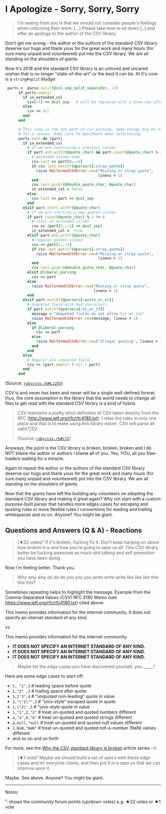 # I Apologize  - Sorry, Sorry, Sorry

>  I'm seeing from you is that we should not consider people's feelings when criticizing their work. [...]
>  Please take time to sit down [..] and offer an apology to the author of the CSV library.


Don't get me wrong - the author or the authors of the standard CSV library 
deserve our hugs and thank yous for the great work and many hours (for sure many unpaid and volunteered)
put into the CSV library. We are all standing on the shoulders of giants.
 
Now it's 2018 and the standard CSV library is an unloved and uncared orphan that is no longer
"state-of-the-art" or the best it can be. At it's core is a `string#split` kludge:

``` ruby
 parts =  parse.split(@col_sep_split_separator, -1)
      if parts.empty?
        if in_extended_col
          csv[-1] << @col_sep   # will be replaced with a @row_sep after the parts.each loop
        else
          csv << nil
        end
      end

      # This loop is the hot path of csv parsing. Some things may be non-dry
      # for a reason. Make sure to benchmark when refactoring.
      parts.each do |part|
        if in_extended_col
          # If we are continuing a previous column
          if part.end_with?(@quote_char) && part.count(@quote_char) % 2 != 0
            # extended column ends
            csv.last << part[0..-2]
            if csv.last.match?(@parsers[:stray_quote])
              raise MalformedCSVError.new("Missing or stray quote",
                                          lineno + 1)
            end
            csv.last.gsub!(@double_quote_char, @quote_char)
            in_extended_col = false
          else
            csv.last << part << @col_sep
          end
        elsif part.start_with?(@quote_char)
          # If we are starting a new quoted column
          if part.count(@quote_char) % 2 != 0
            # start an extended column
            csv << (part[1..-1] << @col_sep)
            in_extended_col =  true
          elsif part.end_with?(@quote_char)
            # regular quoted column
            csv << part[1..-2]
            if csv.last.match?(@parsers[:stray_quote])
              raise MalformedCSVError.new("Missing or stray quote",
                                          lineno + 1)
            end
            csv.last.gsub!(@double_quote_char, @quote_char)
          elsif @liberal_parsing
            csv << part
          else
            raise MalformedCSVError.new("Missing or stray quote",
                                        lineno + 1)
          end
        elsif part.match?(@parsers[:quote_or_nl])
          # Unquoted field with bad characters.
          if part.match?(@parsers[:nl_or_lf])
            message = "Unquoted fields do not allow \\r or \\n"
            raise MalformedCSVError.new(message, lineno + 1)
          else
            if @liberal_parsing
              csv << part
            else
              raise MalformedCSVError.new("Illegal quoting", lineno + 1)
            end
          end
        else
          # Regular ole unquoted field.
          csv << (part.empty? ? nil : part)
        end
      end
```
(Source: [`ruby/csv.rb#L1255`](https://github.com/ruby/csv/blob/master/lib/csv.rb#L1255))


CSV is and never has been and never will be a single well-defined format, thus, the core
assumption in the library that the world needs to change all files to get read with the standard CSV
library is a kind of hybris.

> CSV maintains a pretty strict definition of CSV taken directly from
> the RFC (<http://www.ietf.org/rfc/rfc4180.txt>).  I relax the rules in only one
> place and that is to make using this library easier.  CSV will parse all valid
> CSV.
>
> (Source: [`ruby/csv.rb#L72`](https://github.com/ruby/csv/blob/master/lib/csv.rb#L72))


Anyways, the point is the CSV library is broken, broken, broken and I do NOT blame the author or authors
I blame all of you. Yes, YOU, all you free-loaders waiting for a miracle.

Again to repeat the author or the authors of the standard CSV library 
deserve our hugs and thank yous for the great work and many hours (for sure many unpaid and volunteered)
put into the CSV library. We are all standing on the shoulders of giants.
 

Now that the giants have left the building any volunteers on adopting the standard CSV library and making it great again? 
Why not start with a custom purpose-built parser that handles more edges cases 
for escaping and quoting rules or more flexible rules / conventions for leading and trailing whitespaces
and so on. Anyone? You might be giant.





## Questions and Answers (Q & A)  -  Reactions

> (★22 votes)¹ If it's broken, fucking fix it.
> Don't keep harping on about how broken it is and how you're going to save us all.
> This CSV library better be fucking awesome as much shit talking 
> and self promotion you have been doing. 

Now I'm feeling better. Thank you.


> Why why why do do do you you you write write write like like like this this this?

Sometimes repeating helps to highlight the message. Example from the 
Comma-Separated Values (CSV) RFC 4180 Memo (see <https://www.ietf.org/rfc/rfc4180.txt>) 
cited above: 

This memo provides information for the internet community.
It does not specify an internet standard of any kind.

vs

This memo provides information for the internet community.
- **IT DOES NOT SPECIFY AN INTERNET STANDARD OF ANY KIND.** 
- **IT DOES NOT SPECIFY AN INTERNET STANDARD OF ANY KIND.** 
- **IT DOES NOT SPECIFY AN INTERNET STANDARD OF ANY KIND.**



> Maybe list the edge cases you have discovered yourself, you _____?

Here are some edge cases to start off:
- `1, "2",3`    # leading space before quote
- `1,"2" ,3`    # trailing space after quote
- `1,2'3",4`    # "unquoted non-leading" quote in value
- `1,"\"2\"",3`  # "unix-style" escaped quote in quote
- `1,\"2\",3`    # "unix-style quote in value
- `1,"1",2,"2"`  # treat un-quoted and quoted numbers different
- `a,"a",b,"b"`   # treat un-quoted and quoted strings different
- `a,null,"null`  # treat un-quoted and quoted null values different
- `1,NaN,"NaN"`   # treat un-quoted and quoted not-a-number (NaN) values different
- and so on and so forth

For more, see the [Why the CSV standard library is broken](https://github.com/csv11/docs) article series :-).


> (★1 vote)¹ Maybe we should build a set of specs with these edge cases and let everyone chime, 
> and then put it in a repo so that we can improve upon it.

Maybe. See above. Anyone? You might be giant.




---
Notes:

¹: shows the community forum points (up/down votes) e.g. ★22 votes or ★1 vote
